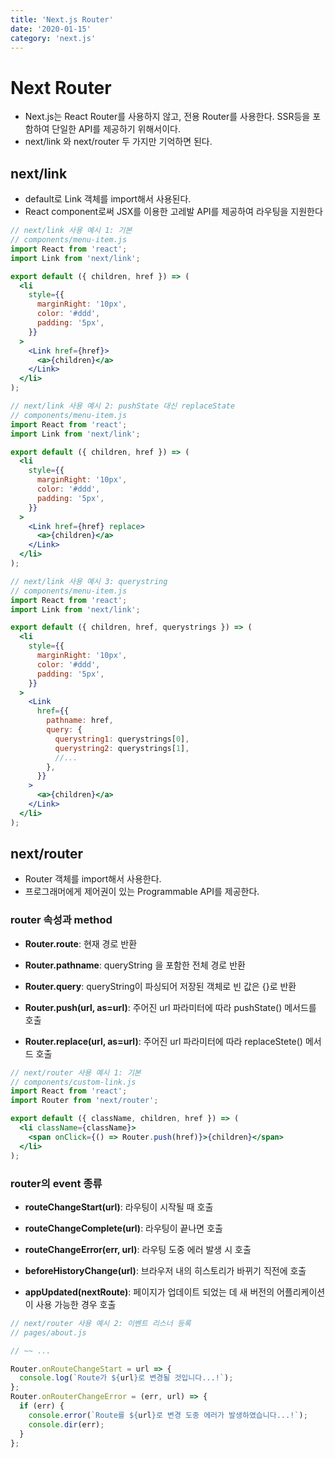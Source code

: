 ```yaml
---
title: 'Next.js Router'
date: '2020-01-15'
category: 'next.js'
---
```


# Next Router

- Next.js는 React Router를 사용하지 않고, 전용 Router를 사용한다. SSR등을 포함하여 단일한 API를 제공하기 위해서이다.
- next/link 와 next/router 두 가지만 기억하면 된다.

## next/link

- default로 Link 객체를 import해서 사용된다.
- React component로써 JSX를 이용한 고레발 API를 제공하여 라우팅을 지원한다

```jsx
// next/link 사용 예시 1: 기본
// components/menu-item.js
import React from 'react';
import Link from 'next/link';

export default ({ children, href }) => (
  <li
    style={{
      marginRight: '10px',
      color: '#ddd',
      padding: '5px',
    }}
  >
    <Link href={href}>
      <a>{children}</a>
    </Link>
  </li>
);
```

```jsx
// next/link 사용 예시 2: pushState 대신 replaceState
// components/menu-item.js
import React from 'react';
import Link from 'next/link';

export default ({ children, href }) => (
  <li
    style={{
      marginRight: '10px',
      color: '#ddd',
      padding: '5px',
    }}
  >
    <Link href={href} replace>
      <a>{children}</a>
    </Link>
  </li>
);
```

```jsx
// next/link 사용 예시 3: querystring
// components/menu-item.js
import React from 'react';
import Link from 'next/link';

export default ({ children, href, querystrings }) => (
  <li
    style={{
      marginRight: '10px',
      color: '#ddd',
      padding: '5px',
    }}
  >
    <Link
      href={{
        pathname: href,
        query: {
          querystring1: querystrings[0],
          querystring2: querystrings[1],
          //...
        },
      }}
    >
      <a>{children}</a>
    </Link>
  </li>
);
```

## next/router

- Router 객체를 import해서 사용한다.
- 프로그래머에게 제어권이 있는 Programmable API를 제공한다.

### router 속성과 method

- **Router.route**: 현재 경로 반환

- **Router.pathname**: queryString 을 포함한 전체 경로 반환

- **Router.query**: queryString이 파싱되어 저장된 객체로 빈 값은 {}로 반환

- **Router.push(url, as=url)**: 주어진 url 파라미터에 따라 pushState() 메서드를 호출

- **Router.replace(url, as=url)**: 주어진 url 파라미터에 따라 replaceStete() 메서드 호출

```jsx
// next/router 사용 예시 1: 기본
// components/custom-link.js
import React from 'react';
import Router from 'next/router';

export default ({ className, children, href }) => (
  <li className={className}>
    <span onClick={() => Router.push(href)}>{children}</span>
  </li>
);
```

### router의 event 종류

- **routeChangeStart(url)**: 라우팅이 시작될 때 호출

- **routeChangeComplete(url)**: 라우팅이 끝나면 호출

- **routeChangeError(err, url)**: 라우팅 도중 에러 발생 시 호출

- **beforeHistoryChange(url)**: 브라우저 내의 히스토리가 바뀌기 직전에 호출

- **appUpdated(nextRoute)**: 페이지가 업데이트 되었는 데 새 버전의 어플리케이션이 사용 가능한 경우 호출

```jsx
// next/router 사용 예시 2: 이벤트 리스너 등록
// pages/about.js

// ~~ ...

Router.onRouteChangeStart = url => {
  console.log(`Route가 ${url}로 변경될 것입니다...!`);
};
Router.onRouterChangeError = (err, url) => {
  if (err) {
    console.error(`Route를 ${url}로 변경 도중 에러가 발생하였습니다...!`);
    console.dir(err);
  }
};
```
